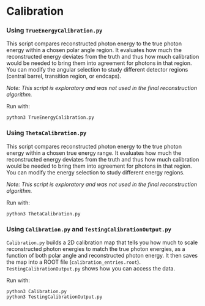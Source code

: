 # Calibration
### Using `TrueEnergyCalibration.py`
This script compares reconstructed photon energy to the true photon energy within a chosen polar angle region. It evaluates how much the reconstructed energy deviates from the truth and thus how much calibration would be needed to bring them into agreement for photons in that region. You can modify the angular selection to study different detector regions (central barrel, transition region, or endcaps).

*Note: This script is exploratory and was not used in the final reconstruction algorithm.*

Run with:
```
python3 TrueEnergyCalibration.py
```

### Using `ThetaCalibration.py`
This script compares reconstructed photon energy to the true photon energy within a chosen true energy range. It evaluates how much the reconstructed energy deviates from the truth and thus how much calibration would be needed to bring them into agreement for photons in that region. You can modify the energy selection to study different energy regions.

*Note: This script is exploratory and was not used in the final reconstruction algorithm.*

Run with:
```
python3 ThetaCalibration.py
```

### Using `Calibration.py` and `TestingCalibrationOutput.py`
`Calibration.py` builds a 2D calibration map that tells you how much to scale reconstructed photon energies to match the true photon energies, as a function of both polar angle and reconstructed photon energy. It then saves the map into a ROOT file (`calibration_entries.root`). `TestingCalibrationOutput.py` shows how you can access the data.

Run with:
```
python3 Calibration.py
python3 TestingCalibrationOutput.py
```